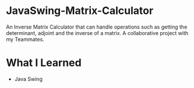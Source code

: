 # JavaSwing-Matrix-Calculator
An Inverse Matrix Calculator that can handle operations such as getting the determinant, adjoint and the inverse of a matrix. 
A collaborative project with my Teammates.
# What I Learned
* Java Swing
